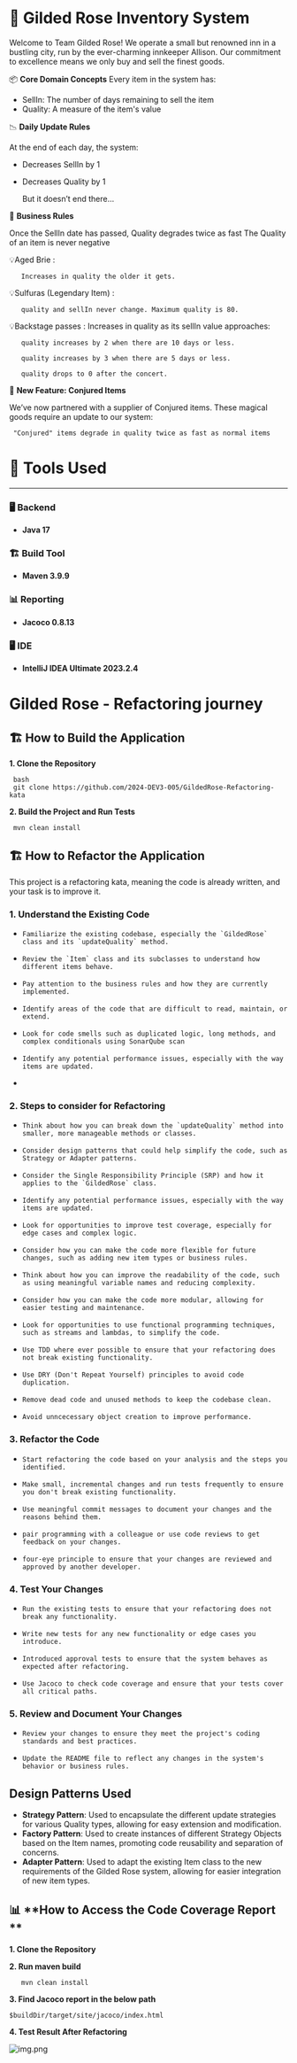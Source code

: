 # 🏨 **Gilded Rose Inventory System**

Welcome to Team Gilded Rose!
We operate a small but renowned inn in a bustling city, run by the ever-charming innkeeper Allison.
Our commitment to excellence means we only buy and sell the finest goods.

📦 **Core Domain Concepts**
Every item in the system has:

- SellIn: The number of days remaining to sell the item
- Quality: A measure of the item's value

📉 **Daily Update Rules**

At the end of each day, the system:

- Decreases SellIn by 1
- Decreases Quality by 1

  But it doesn’t end there...

🧠 **Business Rules**

Once the SellIn date has passed, Quality degrades twice as fast 
The Quality of an item is never negative

💡Aged Brie : 

       Increases in quality the older it gets.

💡Sulfuras (Legendary Item) : 

       quality and sellIn never change. Maximum quality is 80.

💡Backstage passes : Increases in quality as its sellIn value approaches:

       quality increases by 2 when there are 10 days or less.

       quality increases by 3 when there are 5 days or less.

       quality drops to 0 after the concert.

🧪 **New Feature: Conjured Items**

We’ve now partnered with a supplier of Conjured items.
These magical goods require an update to our system:
          
     "Conjured" items degrade in quality twice as fast as normal items


# 🔧 Tools Used

---
### 🖥️ **Backend**
- **Java 17**

### 🏗️ **Build Tool**
- **Maven 3.9.9**

### 📊 **Reporting**
- **Jacoco 0.8.13**

### 🖥️ **IDE**
- **IntelliJ IDEA Ultimate 2023.2.4**

# Gilded Rose - Refactoring journey


## 🏗️ **How to Build the Application**

**1. Clone the Repository**

     bash
     git clone https://github.com/2024-DEV3-005/GildedRose-Refactoring-kata

**2. Build the Project and Run Tests**

     mvn clean install


## 🏗️ **How to Refactor the Application**

This project is a refactoring kata, meaning the code is already written, and your task is to improve it.

### **1. Understand the Existing Code**
-     Familiarize the existing codebase, especially the `GildedRose` class and its `updateQuality` method.
-     Review the `Item` class and its subclasses to understand how different items behave.
-     Pay attention to the business rules and how they are currently implemented.
-     Identify areas of the code that are difficult to read, maintain, or extend.
-     Look for code smells such as duplicated logic, long methods, and complex conditionals using SonarQube scan
-     Identify any potential performance issues, especially with the way items are updated.
- 
### **2. Steps to consider for Refactoring**

-     Think about how you can break down the `updateQuality` method into smaller, more manageable methods or classes.
-     Consider design patterns that could help simplify the code, such as Strategy or Adapter patterns.
-     Consider the Single Responsibility Principle (SRP) and how it applies to the `GildedRose` class.
-     Identify any potential performance issues, especially with the way items are updated.
-     Look for opportunities to improve test coverage, especially for edge cases and complex logic.
-     Consider how you can make the code more flexible for future changes, such as adding new item types or business rules.
-     Think about how you can improve the readability of the code, such as using meaningful variable names and reducing complexity.
-     Consider how you can make the code more modular, allowing for easier testing and maintenance.
-     Look for opportunities to use functional programming techniques, such as streams and lambdas, to simplify the code.
-     Use TDD where ever possible to ensure that your refactoring does not break existing functionality.
-     Use DRY (Don't Repeat Yourself) principles to avoid code duplication.
-     Remove dead code and unused methods to keep the codebase clean.
-     Avoid unncecessary object creation to improve performance.

### **3. Refactor the Code**
  
-     Start refactoring the code based on your analysis and the steps you identified.
-     Make small, incremental changes and run tests frequently to ensure you don't break existing functionality.
-     Use meaningful commit messages to document your changes and the reasons behind them.
-     pair programming with a colleague or use code reviews to get feedback on your changes.
-     four-eye principle to ensure that your changes are reviewed and approved by another developer.

### **4. Test Your Changes**
-     Run the existing tests to ensure that your refactoring does not break any functionality.
-     Write new tests for any new functionality or edge cases you introduce.
-     Introduced approval tests to ensure that the system behaves as expected after refactoring.
-     Use Jacoco to check code coverage and ensure that your tests cover all critical paths.

### **5. Review and Document Your Changes**
-     Review your changes to ensure they meet the project's coding standards and best practices.
-     Update the README file to reflect any changes in the system's behavior or business rules.

## Design Patterns Used
- **Strategy Pattern**: Used to encapsulate the different update strategies for various Quality types, allowing for easy extension and modification.
- **Factory Pattern**: Used to create instances of different Strategy Objects based on the Item names, promoting code reusability and separation of concerns.
- **Adapter Pattern**: Used to adapt the existing Item class to the new requirements of the Gilded Rose system, allowing for easier integration of new item types.


## 📊 **How to Access the Code Coverage Report **


**1. Clone the Repository**

**2. Run maven build**

       mvn clean install

**3. Find Jacoco report in the below path**

    $buildDir/target/site/jacoco/index.html

**4. Test Result After Refactoring**

![img.png](img.png)